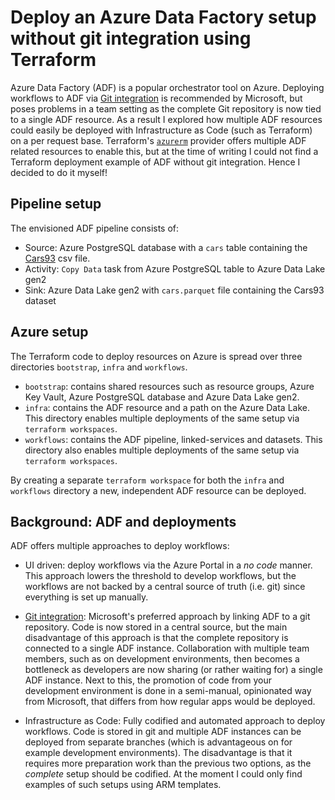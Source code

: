 # Deploy an Azure Data Factory setup without git integration using Terraform
Azure Data Factory (ADF) is a popular orchestrator tool on Azure. Deploying workflows to ADF via [Git integration](https://docs.microsoft.com/en-us/azure/data-factory/continuous-integration-delivery) is recommended by Microsoft, but poses problems in a team setting as the complete Git repository is now tied to a single ADF resource. As a result I explored how multiple ADF resources could easily be deployed with Infrastructure as Code (such as Terraform) on a per request base. Terraform's [`azurerm`](https://registry.terraform.io/providers/hashicorp/azurerm/latest/docs/resources/data_factory) provider offers multiple ADF related resources to enable this, but at the time of writing I could not find a Terraform deployment example of ADF without git integration. Hence I decided to do it myself!

## Pipeline setup
The envisioned ADF pipeline consists of:
- Source: Azure PostgreSQL database with a `cars` table containing the [Cars93](https://forge.scilab.org/index.php/p/rdataset/source/tree/master/csv/MASS/Cars93.csv) csv file.
- Activity: `Copy Data` task from Azure PostgreSQL table to Azure Data Lake gen2
- Sink: Azure Data Lake gen2 with `cars.parquet` file containing the Cars93 dataset

## Azure setup
The Terraform code to deploy resources on Azure is spread over three directories `bootstrap`, `infra` and `workflows`.
- `bootstrap`: contains shared resources such as resource groups, Azure Key Vault, Azure PostgreSQL database and Azure Data Lake gen2.
- `infra`: contains the ADF resource and a path on the Azure Data Lake. This directory enables multiple deployments of the same setup via `terraform workspaces`.
- `workflows`: contains the ADF pipeline, linked-services and datasets. This directory also enables multiple deployments of the same setup via `terraform workspaces`.

By creating a separate `terraform workspace` for both the `infra` and `workflows` directory a new, independent ADF resource can be deployed.

## Background: ADF and deployments
ADF offers multiple approaches to deploy workflows:
- UI driven: deploy workflows via the Azure Portal in a *no code* manner. This approach lowers the threshold to develop workflows, but the workflows are not backed by a central source of truth (i.e. git) since everything is set up manually.
  
- [Git integration](https://docs.microsoft.com/en-us/azure/data-factory/continuous-integration-delivery): Microsoft's preferred approach by linking ADF to a git repository. Code is now stored in a central source, but the main disadvantage of this approach is that the complete repository is connected to a single ADF instance. Collaboration with multiple team members, such as on development environments, then becomes a bottleneck as developers are now sharing (or rather waiting for) a single ADF instance. Next to this, the promotion of code from your development environment is done in a semi-manual, opinionated way from Microsoft, that differs from how regular apps would be deployed.

- Infrastructure as Code: Fully codified and automated approach to deploy workflows. Code is stored in git and multiple ADF instances can be deployed from separate branches (which is advantageous on for example development environments). The disadvantage is that it requires more preparation work than the previous two options, as the *complete* setup should be codified. At the moment I could only find examples of such setups using ARM templates.
  